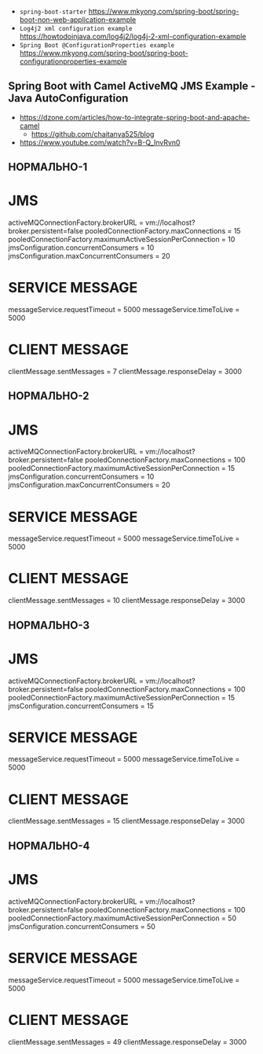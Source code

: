 
* `spring-boot-starter` https://www.mkyong.com/spring-boot/spring-boot-non-web-application-example
* `Log4j2 xml configuration example` https://howtodoinjava.com/log4j2/log4j-2-xml-configuration-example
* `Spring Boot @ConfigurationProperties example` https://www.mkyong.com/spring-boot/spring-boot-configurationproperties-example

Spring Boot with Camel ActiveMQ JMS Example - Java AutoConfiguration
---

* https://dzone.com/articles/how-to-integrate-spring-boot-and-apache-camel
  * https://github.com/chaitanya525/blog
* https://www.youtube.com/watch?v=B-Q_InvRvn0



НОРМАЛЬНО-1
---------

# JMS
activeMQConnectionFactory.brokerURL = vm://localhost?broker.persistent=false
pooledConnectionFactory.maxConnections = 15
pooledConnectionFactory.maximumActiveSessionPerConnection = 10
jmsConfiguration.concurrentConsumers = 10
jmsConfiguration.maxConcurrentConsumers = 20

# SERVICE MESSAGE
messageService.requestTimeout = 5000
messageService.timeToLive = 5000

# CLIENT MESSAGE
clientMessage.sentMessages = 7
clientMessage.responseDelay = 3000


НОРМАЛЬНО-2
---------

# JMS
activeMQConnectionFactory.brokerURL = vm://localhost?broker.persistent=false
pooledConnectionFactory.maxConnections = 100
pooledConnectionFactory.maximumActiveSessionPerConnection = 15
jmsConfiguration.concurrentConsumers = 10
jmsConfiguration.maxConcurrentConsumers = 20

# SERVICE MESSAGE
messageService.requestTimeout = 5000
messageService.timeToLive = 5000

# CLIENT MESSAGE
clientMessage.sentMessages = 10
clientMessage.responseDelay = 3000


НОРМАЛЬНО-3
---------

# JMS
activeMQConnectionFactory.brokerURL = vm://localhost?broker.persistent=false
pooledConnectionFactory.maxConnections = 100
pooledConnectionFactory.maximumActiveSessionPerConnection = 15
jmsConfiguration.concurrentConsumers = 15

# SERVICE MESSAGE
messageService.requestTimeout = 5000
messageService.timeToLive = 5000

# CLIENT MESSAGE
clientMessage.sentMessages = 15
clientMessage.responseDelay = 3000


НОРМАЛЬНО-4
---------

# JMS
activeMQConnectionFactory.brokerURL = vm://localhost?broker.persistent=false
pooledConnectionFactory.maxConnections = 100
pooledConnectionFactory.maximumActiveSessionPerConnection = 50
jmsConfiguration.concurrentConsumers = 50

# SERVICE MESSAGE
messageService.requestTimeout = 5000
messageService.timeToLive = 5000

# CLIENT MESSAGE
clientMessage.sentMessages = 49
clientMessage.responseDelay = 3000

